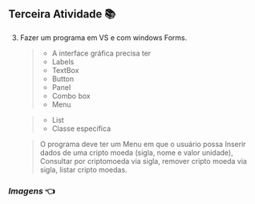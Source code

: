 ## Terceira Atividade :books:

3. Fazer um programa em VS e com windows Forms.

   > - A interface gráfica precisa ter
   > - Labels
   > - TextBox
   > - Button
   > - Panel
   > - Combo box
   > - Menu

   > - List
   > - Classe específica

   > O programa deve ter um Menu em que o usuário possa Inserir dados de uma cripto moeda (sigla, nome e valor unidade), Consultar por
   > criptomoeda via sigla, remover cripto moeda via sigla, listar cripto moedas.

### **_Imagens_** :point_left:
